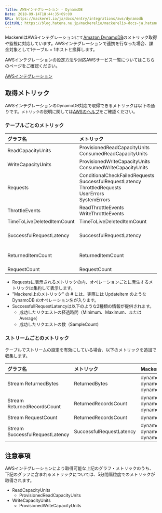 ```yaml
---
Title: AWSインテグレーション - DynamoDB
Date: 2018-09-14T18:44:35+09:00
URL: https://mackerel.io/ja/docs/entry/integrations/aws/dynamodb
EditURL: https://blog.hatena.ne.jp/mackerelio/mackerelio-docs-ja.hatenablog.mackerel.io/atom/entry/10257846132630327670
---
```


MackerelはAWSインテグレーションにて<a href="https://aws.amazon.com/jp/dynamodb/" target="_blank">Amazon DynamoDB</a>のメトリック取得や監視に対応しています。AWSインテグレーションで連携を行なった場合、課金対象として1テーブル = 1ホストと換算します。

AWSインテグレーションの設定方法や対応AWSサービス一覧についてはこちらのページをご確認ください。

[AWSインテグレーション](https://mackerel.io/ja/docs/entry/integrations/aws)

## 取得メトリック

AWSインテグレーションのDynamoDB対応で取得できるメトリックは以下の通りです。`メトリック`の説明に関しては<a href="https://docs.aws.amazon.com/ja_jp/amazondynamodb/latest/developerguide/metrics-dimensions.html" target="_blank">AWSのヘルプ</a>をご確認ください。

### テーブルごとのメトリック

|グラフ名|メトリック|Mackerel上のメトリック名|単位|Statistics|
|:--|:--|:--|:--|:--|
|ReadCapacityUnits|ProvisionedReadCapacityUnits<br>ConsumedReadCapacityUnits|dynamodb.read_capacity_units.provisioned<br>dynamodb.read_capacity_units.consumed|float|Average<br>Sum|
|WriteCapacityUnits|ProvisionedWriteCapacityUnits<br>ConsumedWriteCapacityUnits|dynamodb.write_capacity_units.provisioned<br>dynamodb.write_capacity_units.consumed|float|Average<br>Sum|
|Requests|ConditionalCheckFailedRequests<br>SuccessfulRequestLatency<br>ThrottledRequests<br>UserErrors<br>SystemErrors|dynamodb.requests.conditional_check_failed_requests<br>dynamodb.requests.success_requests<br>dynamodb.requests.throttled_requests<br>dynamodb.requests.user_errors<br>dynamodb.requests.system_errors|integer|Sum<br>SampleCount<br>Sum<br>Sum<br>SampleCount|
|ThrottleEvents|ReadThrottleEvents<br>WriteThrottleEvents|dynamodb.throttle_events.read_throttle_events<br>dynamodb.throttle_events.write_throttle_events|integer|Sum<br>Sum|
|TimeToLiveDeletedItemCount|TimeToLiveDeletedItemCount|dynamodb.time_to_live_deleted_item_count.count|integer|Sum|
|SuccessfulRequestLatency|SuccessfulRequestLatency|dynamodb.successful_request_latency.#.minimum<br>dynamodb.successful_request_latency.#.average<br>dynamodb.successful_request_latency.#.maximum|float|Minimum<br>Average<br>Maximum|
|ReturnedItemCount|ReturnedItemCount|dynamodb.returned_item_count.#.minimum<br>dynamodb.returned_item_count.#.average<br>dynamodb.returned_item_count.#.maximum|float|Minimum<br>Average<br>Maximum|
|RequestCount|RequestCount|dynamodb.request_count.requests|integer|SampleCount|

- Requestsに表示されるメトリックの内、オペレーションごとに発生するメトリックは集約して表示します。
- "Mackerel上のメトリック" の # には、実際には UpdateItem のような DynamoDB のオペレーション名が入ります。
- SuccessfullRequestLatencyは以下のような2種類の情報が提供されます。
    - 成功したリクエストの経過時間（Minimum、Maximum、またはAverage）
    - 成功したリクエストの数（SampleCount）

### ストリームごとのメトリック
テーブルでストリームの設定を有効にしている場合、以下のメトリックを追加で収集します。

|グラフ名|メトリック|Mackerel上のメトリック名|単位|Statistics|
|:--|:--|:--|:--|:--|
|Stream ReturnedBytes|ReturnedBytes|dynamodb.returned_bytes.GetRecords.minimum<br>dynamodb.returned_bytes.GetRecords.average<br>dynamodb.returned_bytes.GetRecords.maximum|bytes|Minimum<br>Average<br>Maximum|
|Stream ReturnedRecordsCount|ReturnedRecordsCount|dynamodb.returned_records_count.GetRecords.minimum<br>dynamodb.returned_records_count.GetRecords.average<br>dynamodb.returned_records_count.GetRecords.maximum|float|Minimum<br>Average<br>Maximum|
|Stream RequestCount|ReturnedRecordsCount|dynamodb.request_count_streams.GetRecords.requests|integer|SampleCount|
|Stream SuccessfulRequestLatency|SuccessfulRequestLatency|dynamodb.successful_request_latency_streams.GetRecords.minimum<br>dynamodb.successful_request_latency_streams.GetRecords.average<br>dynamodb.successful_request_latency_streams.GetRecords.maximum|float|Minimum<br>Average<br>Maximum|

<h2 id="notes">注意事項</h2>
AWSインテグレーションにより取得可能な上記のグラフ・メトリックのうち、下記のグラフに含まれるメトリックについては、5分間隔粒度でのメトリックが取得されます。

- ReadCapacityUnits
    - ProvisionedReadCapacityUnits
- WriteCapacityUnits
    - ProvisionedWriteCapacityUnits
